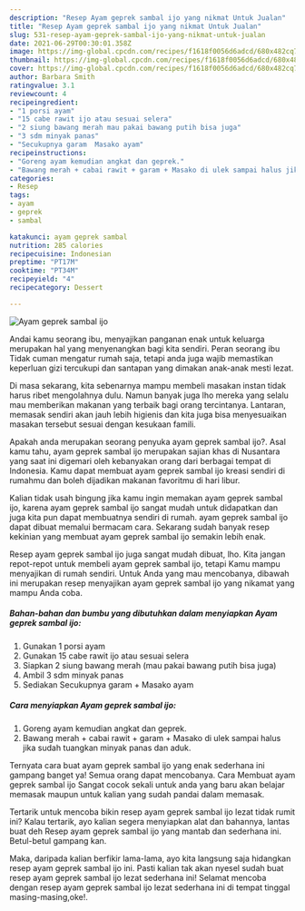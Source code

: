 ```yaml
---
description: "Resep Ayam geprek sambal ijo yang nikmat Untuk Jualan"
title: "Resep Ayam geprek sambal ijo yang nikmat Untuk Jualan"
slug: 531-resep-ayam-geprek-sambal-ijo-yang-nikmat-untuk-jualan
date: 2021-06-29T00:30:01.358Z
image: https://img-global.cpcdn.com/recipes/f1618f0056d6adcd/680x482cq70/ayam-geprek-sambal-ijo-foto-resep-utama.jpg
thumbnail: https://img-global.cpcdn.com/recipes/f1618f0056d6adcd/680x482cq70/ayam-geprek-sambal-ijo-foto-resep-utama.jpg
cover: https://img-global.cpcdn.com/recipes/f1618f0056d6adcd/680x482cq70/ayam-geprek-sambal-ijo-foto-resep-utama.jpg
author: Barbara Smith
ratingvalue: 3.1
reviewcount: 4
recipeingredient:
- "1 porsi ayam"
- "15 cabe rawit ijo atau sesuai selera"
- "2 siung bawang merah mau pakai bawang putih bisa juga"
- "3 sdm minyak panas"
- "Secukupnya garam  Masako ayam"
recipeinstructions:
- "Goreng ayam kemudian angkat dan geprek."
- "Bawang merah + cabai rawit + garam + Masako di ulek sampai halus jika sudah tuangkan minyak panas dan aduk."
categories:
- Resep
tags:
- ayam
- geprek
- sambal

katakunci: ayam geprek sambal 
nutrition: 285 calories
recipecuisine: Indonesian
preptime: "PT17M"
cooktime: "PT34M"
recipeyield: "4"
recipecategory: Dessert

---
```



![Ayam geprek sambal ijo](https://img-global.cpcdn.com/recipes/f1618f0056d6adcd/680x482cq70/ayam-geprek-sambal-ijo-foto-resep-utama.jpg)

Andai kamu seorang ibu, menyajikan panganan enak untuk keluarga merupakan hal yang menyenangkan bagi kita sendiri. Peran seorang ibu Tidak cuman mengatur rumah saja, tetapi anda juga wajib memastikan keperluan gizi tercukupi dan santapan yang dimakan anak-anak mesti lezat.

Di masa  sekarang, kita sebenarnya mampu membeli masakan instan tidak harus ribet mengolahnya dulu. Namun banyak juga lho mereka yang selalu mau memberikan makanan yang terbaik bagi orang tercintanya. Lantaran, memasak sendiri akan jauh lebih higienis dan kita juga bisa menyesuaikan masakan tersebut sesuai dengan kesukaan famili. 



Apakah anda merupakan seorang penyuka ayam geprek sambal ijo?. Asal kamu tahu, ayam geprek sambal ijo merupakan sajian khas di Nusantara yang saat ini digemari oleh kebanyakan orang dari berbagai tempat di Indonesia. Kamu dapat membuat ayam geprek sambal ijo kreasi sendiri di rumahmu dan boleh dijadikan makanan favoritmu di hari libur.

Kalian tidak usah bingung jika kamu ingin memakan ayam geprek sambal ijo, karena ayam geprek sambal ijo sangat mudah untuk didapatkan dan juga kita pun dapat membuatnya sendiri di rumah. ayam geprek sambal ijo dapat dibuat memalui bermacam cara. Sekarang sudah banyak resep kekinian yang membuat ayam geprek sambal ijo semakin lebih enak.

Resep ayam geprek sambal ijo juga sangat mudah dibuat, lho. Kita jangan repot-repot untuk membeli ayam geprek sambal ijo, tetapi Kamu mampu menyajikan di rumah sendiri. Untuk Anda yang mau mencobanya, dibawah ini merupakan resep menyajikan ayam geprek sambal ijo yang nikamat yang mampu Anda coba.

<!--inarticleads1-->

##### Bahan-bahan dan bumbu yang dibutuhkan dalam menyiapkan Ayam geprek sambal ijo:

1. Gunakan 1 porsi ayam
1. Gunakan 15 cabe rawit ijo atau sesuai selera
1. Siapkan 2 siung bawang merah (mau pakai bawang putih bisa juga)
1. Ambil 3 sdm minyak panas
1. Sediakan Secukupnya garam + Masako ayam




<!--inarticleads2-->

##### Cara menyiapkan Ayam geprek sambal ijo:

1. Goreng ayam kemudian angkat dan geprek.
1. Bawang merah + cabai rawit + garam + Masako di ulek sampai halus jika sudah tuangkan minyak panas dan aduk.




Ternyata cara buat ayam geprek sambal ijo yang enak sederhana ini gampang banget ya! Semua orang dapat mencobanya. Cara Membuat ayam geprek sambal ijo Sangat cocok sekali untuk anda yang baru akan belajar memasak maupun untuk kalian yang sudah pandai dalam memasak.

Tertarik untuk mencoba bikin resep ayam geprek sambal ijo lezat tidak rumit ini? Kalau tertarik, ayo kalian segera menyiapkan alat dan bahannya, lantas buat deh Resep ayam geprek sambal ijo yang mantab dan sederhana ini. Betul-betul gampang kan. 

Maka, daripada kalian berfikir lama-lama, ayo kita langsung saja hidangkan resep ayam geprek sambal ijo ini. Pasti kalian tak akan nyesel sudah buat resep ayam geprek sambal ijo lezat sederhana ini! Selamat mencoba dengan resep ayam geprek sambal ijo lezat sederhana ini di tempat tinggal masing-masing,oke!.

